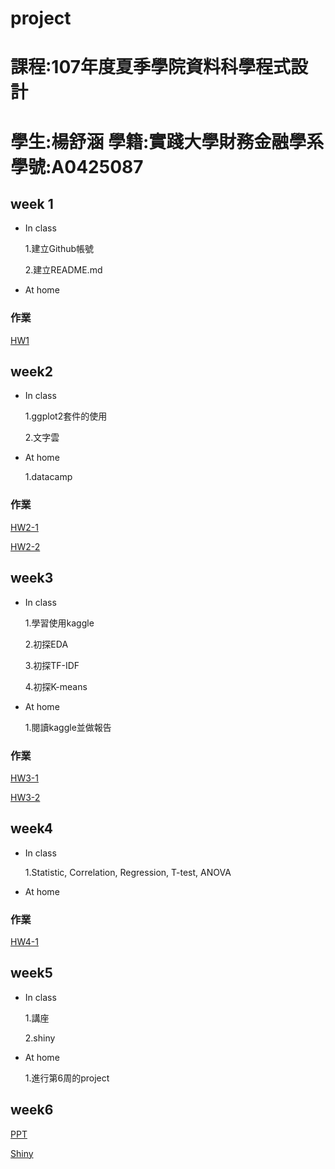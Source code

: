 # project
# 課程:107年度夏季學院資料科學程式設計 
# 學生:楊舒涵 學籍:實踐大學財務金融學系 學號:A0425087

## week 1
* In class

  1.建立Github帳號

  2.建立README.md

* At home


### 作業
[HW1](https://yshuhan.github.io/project/week1/HW1.html)


## week2
* In class

  1.ggplot2套件的使用
  
  2.文字雲

* At home
  
  1.datacamp
  
  
  
### 作業
[HW2-1](https://yshuhan.github.io/project/week2/HW2-1.html)

[HW2-2](https://yshuhan.github.io/project/week2/HW2-2.html) 


## week3
* In class
  
  1.學習使用kaggle
  
  2.初探EDA
  
  3.初探TF-IDF
  
  4.初探K-means

* At home
  
  1.閱讀kaggle並做報告
  
 

### 作業
[HW3-1](https://yshuhan.github.io/project/week3/HW3-1.html)

[HW3-2](https://yshuhan.github.io/project/week3/HW3-2.html)

## week4
* In class
  
  1.Statistic, Correlation, Regression, T-test, ANOVA

* At home
  
### 作業
[HW4-1](https://yshuhan.github.io/project/week4/HW4-1.html)


## week5
* In class
  
  1.講座
  
  2.shiny

* At home

  1.進行第6周的project
## week6

[PPT](https://docs.google.com/presentation/d/1f3kFYw02GqWO3Hvw_UdC8aNaPKEfN5g6jrdFDvZMe7U/edit?usp=sharing)

[Shiny](https://stephanie123.shinyapps.io/afternoonpro/)
